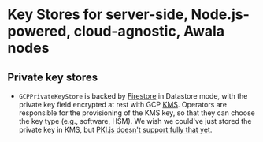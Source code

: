 # Key Stores for server-side, Node.js-powered, cloud-agnostic, Awala nodes

## Private key stores

- `GCPPrivateKeyStore` is backed by [Firestore](https://cloud.google.com/firestore) in Datastore mode, with the private key field encrypted at rest with GCP [KMS](https://cloud.google.com/kms). Operators are responsible for the provisioning of the KMS key, so that they can choose the key type (e.g., software, HSM). We wish we could've just stored the private key in KMS, but [PKI.js doesn't support fully that yet](https://github.com/PeculiarVentures/PKI.js/issues/344).
